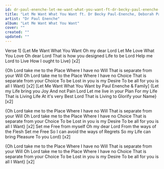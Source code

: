 ```yaml
---
id: dr-paul-enenche-let-me-want-what-you-want-ft-dr-becky-paul-enenche-deborah-paul-enenche-daniella-paul-enenche-destiny-paul-enenche-paul-daniel-paul-enenche
title: "Let Me Want What You Want ft. Dr Becky Paul-Enenche, Deborah Paul-Enenche, Daniella Paul-Enenche, Destiny Paul-Enenche & Paul-Daniel Paul-Enenche"
artist: "Dr Paul Enenche"
album: "Let Me Want What You Want"
cover: ""
created: ""
updated: ""
---
```


Verse 1]
{Let Me Want What You Want
Oh my dear Lord
Let Me Love What You Love
Oh dear Lord
That is how you designed
Life to be Lord
Help me Lord to Live
How I ought to Live} [x2]

{Oh Lord take me to the Place
Where I have no Will
That is separate from your Will
Oh Lord take me to the Place
Where I have no Choice
That is separate from your Choice
To be Lost in you is my Desire
To be all for you is all I Want} [x2]
[Let Me Want What You Want  by Paul Enenche & Family]
{Let my Life bring you Joy
And not Pain Lord
Let me live in your Plan
For my Life
That is Living Life
At it's very Best Lord
That is Living to Glorify your Name} [x2]

{Oh Lord take me to the Place
Where I have no Will
That is separate from your Will
Oh Lord take me to the Place
Where I have no Choice
That is separate from your Choice
To be Lost in you is my Desire
To be all for you is all I Want} [x2]
Set me Free from myself
Oh my dear Lord
From the ways of the Flesh
Set me Free
So I can avoid the ways of Regrets
So my Life can bring Pleasure
To you Lord} [x2]

{Oh Lord take me to the Place
Where I have no Will
That is separate from your Will
Oh Lord take me to the Place
Where I have no Choice
That is separate from your Choice
To be Lost in you is my Desire
To be all for you is all I Want} [x2]